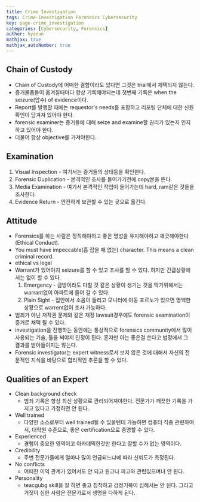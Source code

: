 ```yaml
---
title: Crime Investigation
tags: Crime-Investigation Forensics Cybersecurity
key: page-crime_investigation
categories: [Cybersecurity, Forensics]
author: hyoeun
mathjax: true
mathjax_autoNumber: true
---
```


## Chain of Custody 
* Chain of Custody에 어떠한 결함이라도 있다면 그것은 trial에서 채택되지 않는다.
* 증거물품들이 옮겨질때마다 항상 기록해야되는데 첫번째 기록은 when the seizure(압수) of evidence이다.
* Report를 발행할 때에는 requestor's needs를 포함하고 리포팅 단체에 대한 신원 확인이 담겨져 있어야 한다.
* forensic examiner는 증거들에 대해 seize and examine할 권리가 있는지 인지하고 있어야 한다.
* 더불어 항상 objective를 가져야한다.

## Examination
1. Visual Inspection - 여기서는 증거들의 상태등을 확인한다.
1. Forensic Duplication - 본격적인 조사를 들어가기전에 copy본을 뜬다.
1. Media Examination - 여기서 본격적인 작업이 들어가는데 hard, ram같은 것들을 조사한다.
1. Evidence Return - 안전하게 보관할 수 있는 곳으로 옮긴다.

## Attitude
* Forensics를 하는 사람은 정직해야하고 좋은 명성을 유지해야하고 깨긋해야한다(Ethical Conduct).
* You must have impeccable(흠 잡을 때 없는) character. This means a clean criminal record.
* ethical vs legal
* Warrant가 있어야지 seizure를 할 수 있고 조사를 할 수 있다. 하지만 긴급상황에서는 없이 할 수 있다.
    1. Emergency - 금방이라도 다칠 것 같은 상황이 생기는 것을 막기위해서는 warrant없이 아파트에 들어 갈 수 있다.
    1. Plain Sight - 집안에서 소음이 들리고 모니터에 아동 포르노가 있으면 명백한 상황으로 warrent없이 조사 가능하다.
* 범죄가 아닌 저작권 문제와 같은 재정 lawsuit경우에도 forensic examination이 증거로 채택 될 수 있다.
* investigation을 진행하는 동안에는 통상적으로 forensics community에서 많이 사용되는 기술, 툴을 써야지 인정이 된다. 혼자만 아는 좋은걸 쓴다고 법정에서 그 결과를 받아들이지는 않는다.
* Forensic investigator는 expert witness로서 보지 않은 것에 대해서 자신의 전문적인 지식을 바탕으로 합리적인 추론을 할 수 있다.

## Qualities of an Expert
* Clean background check
    * 범죄 기록은 항상 최신 상황으로 관리되어져야한다. 전문가가 깨끗한 기록을 가지고 있다고 가정하면 안 된다.
* Well trained
    * 다양한 소스로부터 well trained될 수 있을텐데 가능하면 컴퓨터 직종 관련하여서, 대학원 수준으로, 좋은 certification으로 증명할 수 있다.
* Experienced
    * 경험이 중요한 영역이고 아카데믹한것만 한다고 잘할 수가 없는 영역이다.
* Credibility
    * 주변 전문가들에게 얼마나 많이 언급되느냐에 따라 신뢰도가 측정된다.
* No conflicts
    * 어떠한 이익 관계가 있어서도 안 되고 원고나 피고와 관련있으며녀 안 된다.
* Personality
    * teacgubg skill을 잘 하면 좋고 침착하고 감정기복이 심해서는 안 된다. 그리고 거짓이 심한 사람은 전문가로서 생명을 다하게 된다.